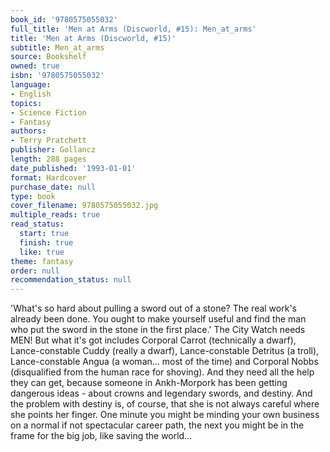 ```yaml
---
book_id: '9780575055032'
full_title: 'Men at Arms (Discworld, #15): Men_at_arms'
title: 'Men at Arms (Discworld, #15)'
subtitle: Men_at_arms
source: Bookshelf
owned: true
isbn: '9780575055032'
language:
- English
topics:
- Science Fiction
- Fantasy
authors:
- Terry Pratchett
publisher: Gollancz
length: 288 pages
date_published: '1993-01-01'
format: Hardcover
purchase_date: null
type: book
cover_filename: 9780575055032.jpg
multiple_reads: true
read_status:
  start: true
  finish: true
  like: true
theme: fantasy
order: null
recommendation_status: null
---
```

'What's so hard about pulling a sword out of a stone? The real work's already been done. You ought to make yourself useful and find the man who put the sword in the stone in the first place.'
The City Watch needs MEN! But what it's got includes Corporal Carrot (technically a dwarf), Lance-constable Cuddy (really a dwarf), Lance-constable Detritus (a troll), Lance-constable Angua (a woman... most of the time) and Corporal Nobbs (disqualified from the human race for shoving).
And they need all the help they can get, because someone in Ankh-Morpork has been getting dangerous ideas - about crowns and legendary swords, and destiny. And the problem with destiny is, of course, that she is not always careful where she points her finger. One minute you might be minding your own business on a normal if not spectacular career path, the next you might be in the frame for the big job, like saving the world...

